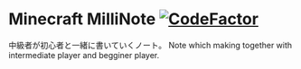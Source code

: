 # Minecraft MilliNote [![CodeFactor](https://www.codefactor.io/repository/github/tamagoez/minecraft-millinote/badge)](https://www.codefactor.io/repository/github/tamagoez/minecraft-millinote)

中級者が初心者と一緒に書いていくノート。
Note which making together with intermediate player and begginer player.
